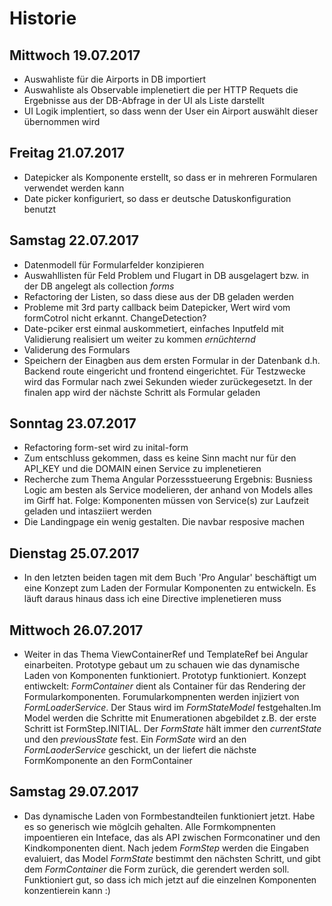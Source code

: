 # Historie

## Mittwoch 19.07.2017

+ Auswahliste für die Airports in DB importiert
+ Auswahliste als Observable implenetiert die per HTTP Requets die Ergebnisse aus der DB-Abfrage in der UI als Liste darstellt
+ UI Logik implentiert, so dass wenn der User ein Airport auswählt dieser übernommen wird

## Freitag 21.07.2017

+ Datepicker als Komponente erstellt, so dass er in mehreren Formularen verwendet werden kann
+ Date picker konfiguriert, so dass er deutsche Datuskonfiguration benutzt

## Samstag 22.07.2017

+ Datenmodell für Formularfelder konzipieren
+ Auswahllisten für Feld Problem und Flugart in DB ausgelagert bzw. in der DB angelegt als collection _forms_
+ Refactoring der Listen, so dass diese aus der DB geladen werden
+ Probleme mit 3rd party callback beim Datepicker, Wert wird vom formCotrol nicht erkannt. ChangeDetection?
+ Date-pciker erst einmal auskommetiert, einfaches Inputfeld mit Validierung realisiert um weiter zu kommen *ernüchternd*
+ Validerung des Formulars
+ Speichern der Einagben aus dem ersten Formular in der Datenbank d.h. Backend route eingericht und frontend eingerichtet. Für Testzwecke wird das Formular nach zwei Sekunden wieder zurückegesetzt. In der finalen app wird der nächste Schritt als Formular geladen

## Sonntag 23.07.2017

+ Refactoring form-set wird zu inital-form
+ Zum entschluss gekommen, dass es keine Sinn macht nur für den API_KEY und die DOMAIN einen Service zu implenetieren
+ Recherche zum Thema Angular Porzessstueerung Ergebnis: Busniess Logic am besten als Service modelieren, der anhand von Models alles im Girff hat. Folge: Komponenten müssen von Service(s) zur Laufzeit geladen und intasziiert werden
+ Die Landingpage ein wenig gestalten. Die navbar resposive machen

## Dienstag 25.07.2017

+ In den letzten beiden tagen mit dem Buch 'Pro Angular' beschäftigt um eine Konzept zum Laden der Formular Komponenten zu entwickeln. Es läuft daraus hinaus dass ich eine Directive implenetieren muss

## Mittwoch 26.07.2017

+ Weiter in das Thema ViewContainerRef und TemplateRef bei Angular einarbeiten. Prototype gebaut um zu schauen wie das dynamische Laden von Komponenten funktioniert. Prototyp funktioniert. Konzept entiwckelt: _FormContainer_ dient als Container für das Rendering der Formularkomponenten. Forumularkompnenten werden injiziert von _FormLoaderService_. Der Staus wird im _FormStateModel_ festgehalten.Im Model werden die Schritte mit Enumerationen abgebildet z.B. der erste Schritt ist FormStep.INITIAL. Der _FormState_ hält immer den _currentState_ und den _previousState_ fest. Ein _FormSate_ wird an den _FormLaoderService_ geschickt, un der liefert die nächste FormKomponente an den FormContainer

## Samstag 29.07.2017

+ Das dynamische Laden von Formbestandteilen funktioniert jetzt. Habe es so generisch wie möglcih gehalten. Alle Formkompnenten impoentieren ein Inteface, das als API zwischen Formconatiner und den Kindkomponenten dient. Nach jedem _FormStep_ werden die Eingaben evaluiert, das Model _FormState_ bestimmt den nächsten Schritt, und gibt dem _FormContainer_ die Form zurück, die gerendert werden soll. Funktioniert gut, so dass ich mich jetzt auf die einzelnen Komponenten konzentierein kann :)